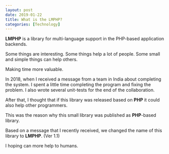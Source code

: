 ```yaml
---
layout: post
date: 2019-01-22
title: What is the LMPHP?
categories: [Technology]
---
```


**LMPHP** is a library for multi-language support in the PHP-based application backends.

Some things are interesting.
Some things help a lot of people.
Some small and simple things can help others.

Making time more valuable.

In 2018, when I received a message from a team in India about completing the system.
I spent a little time completing the program and fixing the problem.
I also wrote several unit-tests for the end of the collaboration.

After that, I thought that if this library was released based on **PHP** it could also help other programmers.

This was the reason why this small library was published as **PHP**-based library.

Based on a message that I recently received, we changed the name of this library to **LMPHP**. (Ver 1.1)

I hoping can more help to humans.
